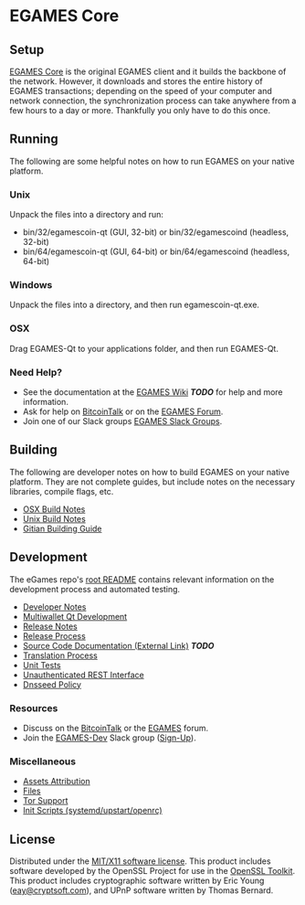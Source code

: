EGAMES Core
=====================

Setup
---------------------
[EGAMES Core](http://egamescoin.org/wallet) is the original EGAMES client and it builds the backbone of the network. However, it downloads and stores the entire history of EGAMES transactions; depending on the speed of your computer and network connection, the synchronization process can take anywhere from a few hours to a day or more. Thankfully you only have to do this once.

Running
---------------------
The following are some helpful notes on how to run EGAMES on your native platform.

### Unix

Unpack the files into a directory and run:

- bin/32/egamescoin-qt (GUI, 32-bit) or bin/32/egamescoind (headless, 32-bit)
- bin/64/egamescoin-qt (GUI, 64-bit) or bin/64/egamescoind (headless, 64-bit)

### Windows

Unpack the files into a directory, and then run egamescoin-qt.exe.

### OSX

Drag EGAMES-Qt to your applications folder, and then run EGAMES-Qt.

### Need Help?

* See the documentation at the [EGAMES Wiki](https://en.bitcoin.it/wiki/Main_Page) ***TODO***
for help and more information.
* Ask for help on [BitcoinTalk](https://bitcointalk.org/index.php?topic=1262920.0) or on the [EGAMES Forum](http://forum.egamescoin.org/).
* Join one of our Slack groups [EGAMES Slack Groups](https://egamescoin.org/slack-logins/).

Building
---------------------
The following are developer notes on how to build EGAMES on your native platform. They are not complete guides, but include notes on the necessary libraries, compile flags, etc.

- [OSX Build Notes](build-osx.md)
- [Unix Build Notes](build-unix.md)
- [Gitian Building Guide](gitian-building.md)

Development
---------------------
The eGames repo's [root README](https://github.com/EGAMES-Project/EGAMES/blob/master/README.md) contains relevant information on the development process and automated testing.

- [Developer Notes](developer-notes.md)
- [Multiwallet Qt Development](multiwallet-qt.md)
- [Release Notes](release-notes.md)
- [Release Process](release-process.md)
- [Source Code Documentation (External Link)](https://dev.visucore.com/bitcoin/doxygen/) ***TODO***
- [Translation Process](translation_process.md)
- [Unit Tests](unit-tests.md)
- [Unauthenticated REST Interface](REST-interface.md)
- [Dnsseed Policy](dnsseed-policy.md)

### Resources

* Discuss on the [BitcoinTalk](https://bitcointalk.org/index.php?topic=1262920.0) or the [EGAMES](http://forum.egamescoin.org/) forum.
* Join the [EGAMES-Dev](https://egamescoin-dev.slack.com/) Slack group ([Sign-Up](https://egamescoin-dev.herokuapp.com/)).

### Miscellaneous
- [Assets Attribution](assets-attribution.md)
- [Files](files.md)
- [Tor Support](tor.md)
- [Init Scripts (systemd/upstart/openrc)](init.md)

License
---------------------
Distributed under the [MIT/X11 software license](http://www.opensource.org/licenses/mit-license.php).
This product includes software developed by the OpenSSL Project for use in the [OpenSSL Toolkit](https://www.openssl.org/). This product includes
cryptographic software written by Eric Young ([eay@cryptsoft.com](mailto:eay@cryptsoft.com)), and UPnP software written by Thomas Bernard.
